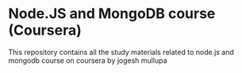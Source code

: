 # Node.JS and MongoDB course (Coursera)

This repository contains all the study materials related to node.js and mongodb course on coursera by jogesh mullupa
